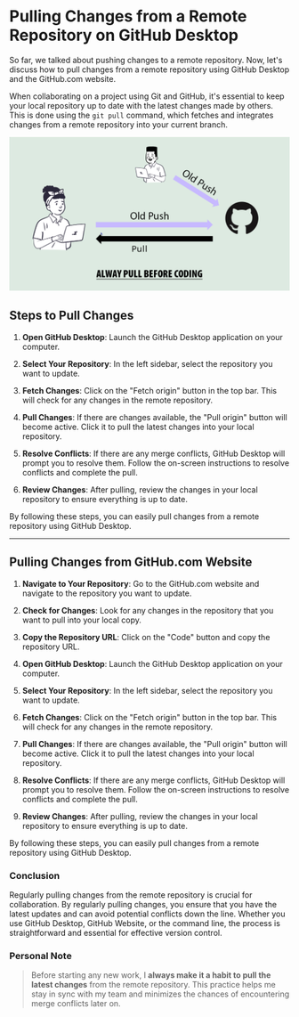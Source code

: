 # Pulling Changes from a Remote Repository on GitHub Desktop

So far, we talked about pushing changes to a remote repository. Now, let's discuss how to pull changes from a remote repository using GitHub Desktop and the GitHub.com website.

When collaborating on a project using Git and GitHub, it's essential to keep your local repository up to date with the latest changes made by others. This is done using the `git pull` command, which fetches and integrates changes from a remote repository into your current branch.

![Pulling Changes](pulling-changes.png)

## Steps to Pull Changes

1. **Open GitHub Desktop**: Launch the GitHub Desktop application on your computer.

2. **Select Your Repository**: In the left sidebar, select the repository you want to update.

3. **Fetch Changes**: Click on the "Fetch origin" button in the top bar. This will check for any changes in the remote repository.

4. **Pull Changes**: If there are changes available, the "Pull origin" button will become active. Click it to pull the latest changes into your local repository.

5. **Resolve Conflicts**: If there are any merge conflicts, GitHub Desktop will prompt you to resolve them. Follow the on-screen instructions to resolve conflicts and complete the pull.

6. **Review Changes**: After pulling, review the changes in your local repository to ensure everything is up to date.

By following these steps, you can easily pull changes from a remote repository using GitHub Desktop.

---

## Pulling Changes from GitHub.com Website

1. **Navigate to Your Repository**: Go to the GitHub.com website and navigate to the repository you want to update.

2. **Check for Changes**: Look for any changes in the repository that you want to pull into your local copy.

3. **Copy the Repository URL**: Click on the "Code" button and copy the repository URL.

4. **Open GitHub Desktop**: Launch the GitHub Desktop application on your computer.

5. **Select Your Repository**: In the left sidebar, select the repository you want to update.

6. **Fetch Changes**: Click on the "Fetch origin" button in the top bar. This will check for any changes in the remote repository.

7. **Pull Changes**: If there are changes available, the "Pull origin" button will become active. Click it to pull the latest changes into your local repository.

8. **Resolve Conflicts**: If there are any merge conflicts, GitHub Desktop will prompt you to resolve them. Follow the on-screen instructions to resolve conflicts and complete the pull.

9. **Review Changes**: After pulling, review the changes in your local repository to ensure everything is up to date.

By following these steps, you can easily pull changes from a remote repository using GitHub Desktop.

### Conclusion

Regularly pulling changes from the remote repository is crucial for collaboration. By regularly pulling changes, you ensure that you have the latest updates and can avoid potential conflicts down the line. Whether you use GitHub Desktop, GitHub Website, or the command line, the process is straightforward and essential for effective version control.

### Personal Note

>Before starting any new work, I **always make it a habit to pull the latest changes** from the remote repository. This practice helps me stay in sync with my team and minimizes the chances of encountering merge conflicts later on.

